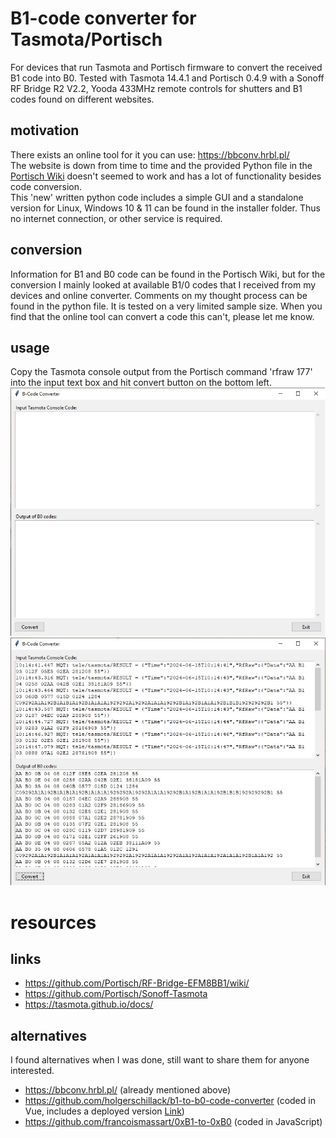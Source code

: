 # B1-code converter for Tasmota/Portisch
For devices that run Tasmota and Portisch firmware to convert the received B1 code into B0. Tested with Tasmota 14.4.1 and Portisch 0.4.9 with a Sonoff RF Bridge R2 V2.2, Yooda 433MHz remote controls for shutters and B1 codes found on different websites.

## motivation
There exists an online tool for it you can use: https://bbconv.hrbl.pl/  
The website is down from time to time and the provided Python file in the [Portisch Wiki](https://github.com/Portisch/RF-Bridge-EFM8BB1/wiki/Decode-0xB1-sniffed-data) doesn't seemed to work and has a lot of functionality besides code conversion.  
This 'new' written python code includes a simple GUI and a standalone version for Linux, Windows 10 & 11 can be found in the installer folder. Thus no internet connection, or other service is required.

## conversion
Information for B1 and B0 code can be found in the Portisch Wiki, but for the conversion I mainly looked at available B1/0 codes that I received from my devices and online converter. Comments on my thought process can be found in the python file.
It is tested on a very limited sample size. When you find that the online tool can convert a code this can't, please let me know.

## usage
Copy the Tasmota console output from the Portisch command 'rfraw 177' into the input text box and hit convert button on the bottom left.  
![main window without input](window_main.jpg)  
![convertion example](window_example.jpg)

# resources
## links
- https://github.com/Portisch/RF-Bridge-EFM8BB1/wiki/
- https://github.com/Portisch/Sonoff-Tasmota
- https://tasmota.github.io/docs/

## alternatives
I found alternatives when I was done, still want to share them for anyone interested.
- https://bbconv.hrbl.pl/ (already mentioned above)
- https://github.com/holgerschillack/b1-to-b0-code-converter (coded in Vue, includes a deployed version [Link](https://b1-to-b0-code-converter.netlify.app/))
- https://github.com/francoismassart/0xB1-to-0xB0 (coded in JavaScript)
